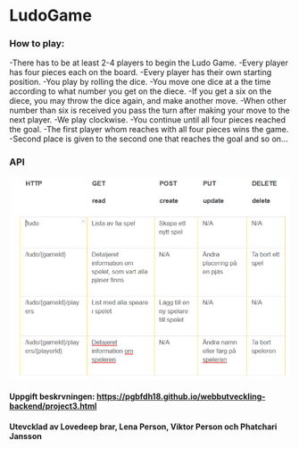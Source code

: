 # LudoGame
### How to play:
-There has to be at least 2-4 players to begin the Ludo Game.
-Every player has four pieces each on the board.
-Every player has their own starting position.
-You play by rolling the dice.
-You move one dice at a the time according to what number you get on the diece.
-If you get a six on the diece, you may throw the dice again, and make another move.
-When other number than six is received you pass the turn after making your move to the next player.
-We play clockwise.
-You continue until all four pieces reached the goal.
-The first player whom reaches with all four pieces wins the game.
-Second place is given to the second one that reaches the goal and so on...


### API  
<p align="center">
  <a href="https://github.com/Gatai/LudoGame">
    <img src="Ludo-Webb-Api/docs/API.PNG" width="750px">
  </a>
</p>



#### Uppgift beskrvningen: https://pgbfdh18.github.io/webbutveckling-backend/project3.html

#### Utevcklad av Lovedeep brar, Lena Person, Viktor Person och Phatchari Jansson
